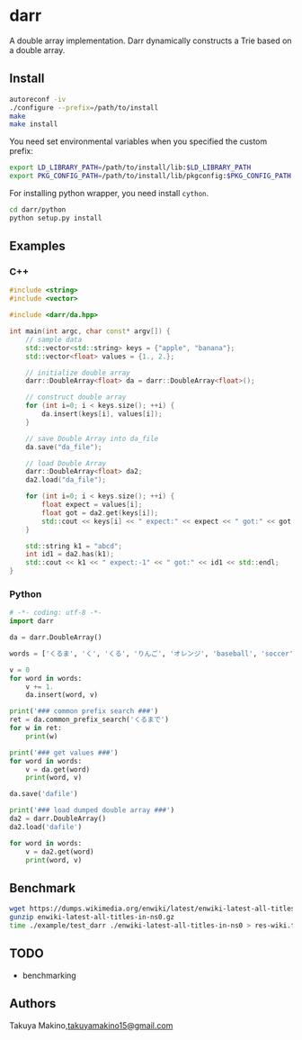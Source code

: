 # darr
A double array implementation. Darr dynamically constructs a Trie based on a double array.

## Install
```sh
autoreconf -iv
./configure --prefix=/path/to/install
make
make install
```

You need set environmental variables when you specified the custom prefix:

```sh
export LD_LIBRARY_PATH=/path/to/install/lib:$LD_LIBRARY_PATH
export PKG_CONFIG_PATH=/path/to/install/lib/pkgconfig:$PKG_CONFIG_PATH
```

For installing python wrapper, you need install `cython`.

```sh
cd darr/python
python setup.py install
```


## Examples
### C++
```c++
#include <string>
#include <vector>

#include <darr/da.hpp>

int main(int argc, char const* argv[]) {
    // sample data
    std::vector<std::string> keys = {"apple", "banana"};
    std::vector<float> values = {1., 2.};

    // initialize double array
    darr::DoubleArray<float> da = darr::DoubleArray<float>();

    // construct double array
    for (int i=0; i < keys.size(); ++i) {
        da.insert(keys[i], values[i]);
    }

    // save Double Array into da_file
    da.save("da_file");

    // load Double Array
    darr::DoubleArray<float> da2;
    da2.load("da_file");

    for (int i=0; i < keys.size(); ++i) {
        float expect = values[i];
        float got = da2.get(keys[i]);
        std::cout << keys[i] << " expect:" << expect << " got:" << got  << std::endl;
    }

    std::string k1 = "abcd";
    int id1 = da2.has(k1);
    std::cout << k1 << " expect:-1" << " got:" << id1 << std::endl;
}
```

### Python

```python
# -*- coding: utf-8 -*-
import darr

da = darr.DoubleArray()

words = ['くるま', 'く', 'くる', 'りんご', 'オレンジ', 'baseball', 'soccer']

v = 0
for word in words:
    v += 1.
    da.insert(word, v)

print('### common prefix search ###')
ret = da.common_prefix_search('くるまで')
for w in ret:
    print(w)

print('### get values ###')
for word in words:
    v = da.get(word)
    print(word, v)

da.save('dafile')

print('### load dumped double array ###')
da2 = darr.DoubleArray()
da2.load('dafile')

for word in words:
    v = da2.get(word)
    print(word, v)
```


## Benchmark

```sh
wget https://dumps.wikimedia.org/enwiki/latest/enwiki-latest-all-titles-in-ns0.gz
gunzip enwiki-latest-all-titles-in-ns0.gz
time ./example/test_darr ./enwiki-latest-all-titles-in-ns0 > res-wiki.txt
```

## TODO
- benchmarking

## Authors
Takuya Makino,takuyamakino15@gmail.com
